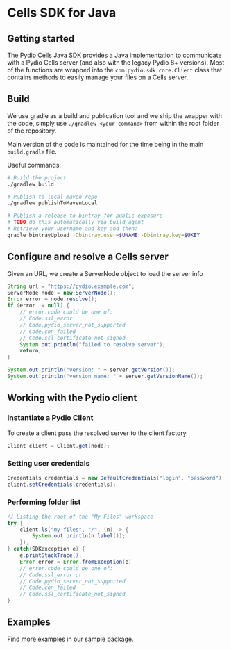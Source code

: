 # Cells SDK for Java

## Getting started

The Pydio Cells Java SDK provides a Java implementation to communicate with a Pydio Cells server (and also with the legacy Pydio 8+ versions). Most of the functions are wrapped into the `com.pydio.sdk.core.Client` class that contains methods to easily manage your files on a Cells server.

## Build

We use gradle as a build and publication tool and we ship the wrapper with the code, simply use `./gradlew <your command>` from within the root folder of the repository.

Main version of the code is maintained for the time being in the main `build.gradle` file.

Useful commands:

```sh
# Build the project
./gradlew build

# Publish to local maven repo
./gradlew publishToMavenLocal

# Publish a release to bintray for public exposure
# TODO do this automatically via build agent
# Retrieve your username and key and then:
gradle bintrayUpload -Dbintray.user=$UNAME -Dbintray.key=$UKEY
```

## Configure and resolve a Cells server

Given an URL, we create a ServerNode object to load the server info

```java
String url = "https://pydio.example.com";
ServerNode node = new ServerNode();
Error error = node.resolve();
if (error != null) {
    // error.code could be one of:
    // Code.ssl_error
    // Code.pydio_server_not_supported
    // Code.con_failed
    // Code.ssl_certificate_not_signed
    System.out.println("failed to resolve server");
    return;
}

System.out.println("version: " + server.getVersion());
System.out.println("version name: " + server.getVersionName());
```

## Working with the Pydio client

### Instantiate a Pydio Client

To create a client pass the resolved server to the client factory

```java
Client client = Client.get(node);
```

### Setting user credentials

```java
Credentials credentials = new DefaultCredentials("login", "password");
client.setCredentials(credentials);
```

### Performing folder list

```java
// Listing the root of the "My Files" workspace
try {
    client.ls("my-files", "/", (n) -> {
        System.out.println(n.label());
    });
} catch(SDKexception e) {
    e.printStackTrace();
    Error error = Error.fromException(e)
    // error.code could be one of:
    // Code.ssl_error or
    // Code.pydio_server_not_supported
    // Code.con_failed
    // Code.ssl_certificate_not_signed
}
```

## Examples

Find more examples in [our sample package](./tree/master/src/main/java/com/pydio/sdk/examples).
